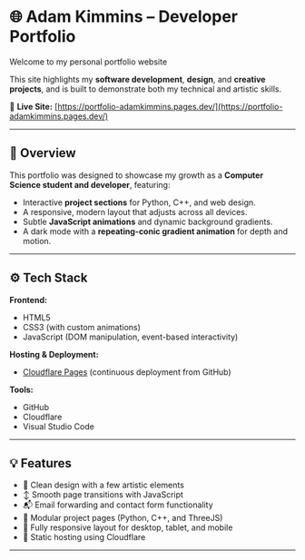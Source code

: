 # 🌐 Adam Kimmins – Developer Portfolio

Welcome to my personal portfolio website

This site highlights my **software development**, **design**, and **creative projects**, and is built to demonstrate both my technical and artistic skills.

🔗 **Live Site:** [https://portfolio-adamkimmins.pages.dev/](https://portfolio-adamkimmins.pages.dev/)

---

## 🧭 Overview

This portfolio was designed to showcase my growth as a **Computer Science student and developer**, featuring:
- Interactive **project sections** for Python, C++, and web design.
- A responsive, modern layout that adjusts across all devices.
- Subtle **JavaScript animations** and dynamic background gradients.
- A dark mode with a **repeating-conic gradient animation** for depth and motion.

---

## ⚙️ Tech Stack

**Frontend:**  
- HTML5  
- CSS3 (with custom animations)  
- JavaScript (DOM manipulation, event-based interactivity)

**Hosting & Deployment:**  
- [Cloudflare Pages](https://pages.dev/) (continuous deployment from GitHub)

**Tools:**  
- GitHub
- Cloudflare
- Visual Studio Code

---

## 💡 Features

- 🎨 Clean design with a few artistic elements
- ↕️ Smooth page transitions with JavaScript
- 📬 Email forwarding and contact form functionality  
- 🧩 Modular project pages (Python, C++, and ThreeJS)  
- 📱 Fully responsive layout for desktop, tablet, and mobile
- 🧱 Static hosting using Cloudflare  

---

